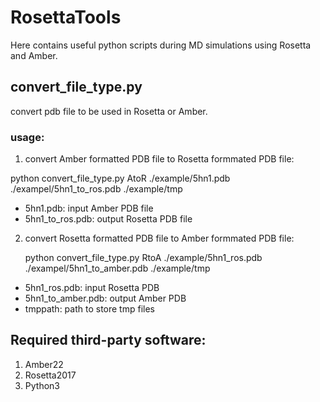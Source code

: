 # RosettaTools
Here contains useful python scripts during MD simulations using Rosetta and Amber.
## convert_file_type.py
convert pdb file to be used in Rosetta or Amber.
### usage:
1. convert Amber formatted PDB file to Rosetta formmated PDB file:
   
  python convert_file_type.py AtoR ./example/5hn1.pdb ./exampel/5hn1_to_ros.pdb ./example/tmp  
  - 5hn1.pdb: input Amber PDB file  
  - 5hn1_to_ros.pdb: output Rosetta PDB file
2. convert Rosetta formatted PDB file to Amber formmated PDB file:

   python convert_file_type.py RtoA ./example/5hn1_ros.pdb ./exampel/5hn1_to_amber.pdb ./example/tmp  
  - 5hn1_ros.pdb: input Rosetta PDB  
  - 5hn1_to_amber.pdb: output Amber PDB  
  - tmppath: path to store tmp files
## Required third-party software:
1. Amber22
2. Rosetta2017
3. Python3
